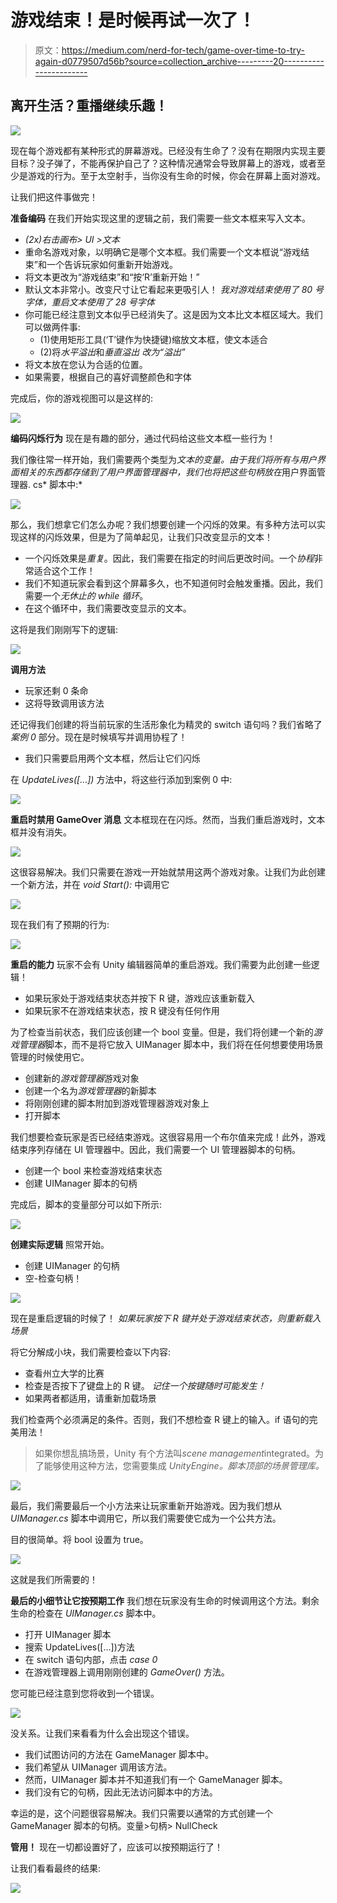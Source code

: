 # 游戏结束！是时候再试一次了！

> 原文：<https://medium.com/nerd-for-tech/game-over-time-to-try-again-d0779507d56b?source=collection_archive---------20----------------------->

## 离开生活？重播继续乐趣！

![](img/779e53eb324ec82420f71fb94503a140.png)

现在每个游戏都有某种形式的屏幕游戏。已经没有生命了？没有在期限内实现主要目标？没子弹了，不能再保护自己了？这种情况通常会导致屏幕上的游戏，或者至少是游戏的行为。至于太空射手，当你没有生命的时候，你会在屏幕上面对游戏。

让我们把这件事做完！

**准备编码** 在我们开始实现这里的逻辑之前，我们需要一些文本框来写入文本。

*   *(2x)右击画布> UI >文本*
*   重命名游戏对象，以明确它是哪个文本框。我们需要一个文本框说“游戏结束”和一个告诉玩家如何重新开始游戏。
*   将文本更改为“游戏结束”和“按‘R’重新开始！”
*   默认文本非常小。改变尺寸让它看起来更吸引人！
    *我对游戏结束使用了 80 号字体，重启文本使用了 28 号字体*
*   你可能已经注意到文本似乎已经消失了。这是因为文本比文本框区域大。我们可以做两件事:
    - (1)使用矩形工具(‘T’键作为快捷键)缩放文本框，使文本适合
    - (2)将*水平溢出*和*垂直溢出* *改为“溢出”*
*   将文本放在您认为合适的位置。
*   如果需要，根据自己的喜好调整颜色和字体

完成后，你的游戏视图可以是这样的:

![](img/43d82f39cca08d63fb55a8d6afd2e23e.png)

**编码闪烁行为** 现在是有趣的部分，通过代码给这些文本框一些行为！

我们像往常一样开始，我们需要两个类型为*文本的变量。由于我们将所有与用户界面相关的东西都存储到了用户界面管理器中，我们也将把这些句柄放在*用户界面管理器. cs* 脚本中:*

![](img/f658feafb1374dab548239f9ac48efad.png)

那么，我们想拿它们怎么办呢？我们想要创建一个闪烁的效果。有多种方法可以实现这样的闪烁效果，但是为了简单起见，让我们只改变显示的文本！

*   一个闪烁效果是*重复*。因此，我们需要在指定的时间后更改时间。一个*协程*非常适合这个工作！
*   我们不知道玩家会看到这个屏幕多久，也不知道何时会触发重播。因此，我们需要一个*无休止的 while 循环*。
*   在这个循环中，我们需要改变显示的文本。

这将是我们刚刚写下的逻辑:

![](img/14bc6e4496752b67acd9820288d5c701.png)

**调用方法** 

*   玩家还剩 0 条命
*   这将导致调用该方法

还记得我们创建的将当前玩家的生活形象化为精灵的 switch 语句吗？我们省略了*案例 0* 部分。现在是时候填写并调用协程了！

*   我们只需要启用两个文本框，然后让它们闪烁

在 *UpdateLives([…])* 方法中，将这些行添加到案例 0 中:

![](img/ae64ccaf0dbfa8ec75acdfed45057949.png)

**重启时禁用 GameOver 消息** 文本框现在在闪烁。然而，当我们重启游戏时，文本框并没有消失。

![](img/4a240cebfcf33a9f98948ef156a1f952.png)

这很容易解决。我们只需要在游戏一开始就禁用这两个游戏对象。让我们为此创建一个新方法，并在 *void Start():* 中调用它

![](img/004a81dcd95d26932b62d2812df43f7a.png)

现在我们有了预期的行为:

![](img/70fe609c9ca960c7ad6d966bbd21f9bb.png)

**重启的能力** 玩家不会有 Unity 编辑器简单的重启游戏。我们需要为此创建一些逻辑！

*   如果玩家处于游戏结束状态并按下 R 键，游戏应该重新载入
*   如果玩家不在游戏结束状态，按 R 键没有任何作用

为了检查当前状态，我们应该创建一个 bool 变量。但是，我们将创建一个新的*游戏管理器*脚本，而不是将它放入 UIManager 脚本中，我们将在任何想要使用场景管理的时候使用它。

*   创建新的*游戏管理器*游戏对象
*   创建一个名为*游戏管理器*的新脚本
*   将刚刚创建的脚本附加到游戏管理器游戏对象上
*   打开脚本

我们想要检查玩家是否已经结束游戏。这很容易用一个布尔值来完成！此外，游戏结束序列存储在 UI 管理器中。因此，我们需要一个 UI 管理器脚本的句柄。

*   创建一个 bool 来检查游戏结束状态
*   创建 UIManager 脚本的句柄

完成后，脚本的变量部分可以如下所示:

![](img/fb8b0601ec7c2ea62bb58edc326e47ce.png)

**创建实际逻辑** 照常开始。

*   创建 UIManager 的句柄
*   空-检查句柄！

![](img/40693564790a9f43edae2fc07bcaef7f.png)

现在是重启逻辑的时候了！
*如果玩家按下 R 键并处于游戏结束状态，则重新载入场景*

将它分解成小块，我们需要检查以下内容:

*   查看州立大学的比赛
*   检查是否按下了键盘上的 R 键。
    *记住一个按键随时可能发生！*
*   如果两者都适用，请重新加载场景

我们检查两个必须满足的条件。否则，我们不想检查 R 键上的输入。if 语句的完美用法！

> 如果你想乱搞场景，Unity 有个方法叫*scene management*integrated。为了能够使用这种方法，您需要集成 *UnityEngine。脚本顶部的场景管理库。*

![](img/380947edb1dc52391d17e39bc88de9cc.png)

最后，我们需要最后一个小方法来让玩家重新开始游戏。因为我们想从 *UIManager.cs* 脚本中调用它，所以我们需要使它成为一个公共方法。

目的很简单。将 bool 设置为 true。

![](img/0793b002d11ed21b783dbd4de4b8da6b.png)

这就是我们所需要的！

**最后的小细节让它按预期工作** 我们想在玩家没有生命的时候调用这个方法。剩余生命的检查在 *UIManager.cs* 脚本中。

*   打开 UIManager 脚本
*   搜索 UpdateLives([…])方法
*   在 switch 语句内部，点击 *case 0*
*   在游戏管理器上调用刚刚创建的 *GameOver()* 方法。

您可能已经注意到您将收到一个错误。

![](img/3204d5ce391eeb5eed73ed2df8a2ec9f.png)

没关系。让我们来看看为什么会出现这个错误。

*   我们试图访问的方法在 GameManager 脚本中。
*   我们希望从 UIManager 调用该方法。
*   然而，UIManager 脚本并不知道我们有一个 GameManager 脚本。
*   我们没有它的句柄，因此无法访问脚本中的方法。

幸运的是，这个问题很容易解决。我们只需要以通常的方式创建一个 GameManager 脚本的句柄。变量>句柄> NullCheck

**管用！** 现在一切都设置好了，应该可以按预期运行了！

让我们看看最终的结果:

![](img/4f2364122d0a808dce8f54915c5333f6.png)